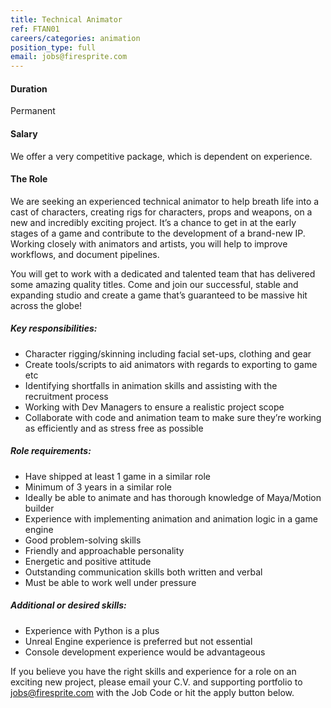 ```yaml
---
title: Technical Animator
ref: FTAN01
careers/categories: animation
position_type: full
email: jobs@firesprite.com
---
```

#### Duration

Permanent

#### Salary

We offer a very competitive package, which is dependent on experience.

#### The Role

We are seeking an experienced technical animator to help breath life into a cast of characters, creating rigs for characters, props and weapons, on a new and incredibly exciting project. It’s a chance to get in at the early stages of a game and contribute to the development of a brand-new IP. Working closely with animators and artists, you will help to improve workflows, and document pipelines.

You will get to work with a dedicated and talented team that has delivered some amazing quality titles. Come and join our successful, stable and expanding studio and create a game that’s guaranteed to be massive hit across the globe!

##### **Key responsibilities:**

* Character rigging/skinning including facial set-ups, clothing and gear
* Create tools/scripts to aid animators with regards to exporting to game etc
* Identifying shortfalls in animation skills and assisting with the recruitment process
* Working with Dev Managers to ensure a realistic project scope
* Collaborate with code and animation team to make sure they’re working as efficiently and as stress free as possible

##### **Role requirements:**

* Have shipped at least 1 game in a similar role
* Minimum of 3 years in a similar role
* Ideally be able to animate and has thorough knowledge of Maya/Motion builder
* Experience with implementing animation and animation logic in a game engine
* Good problem-solving skills
* Friendly and approachable personality
* Energetic and positive attitude
* Outstanding communication skills both written and verbal
* Must be able to work well under pressure

##### **Additional or desired skills:**

* Experience with Python is a plus
* Unreal Engine experience is preferred but not essential
* Console development experience would be advantageous

If you believe you have the right skills and experience for a role on an exciting new project, please email your C.V. and supporting portfolio to jobs@firesprite.com with the Job Code or hit the apply button below.